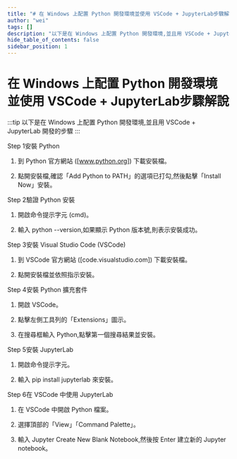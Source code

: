 ```yaml
---
title: "# 在 Windows 上配置 Python 開發環境並使用 VSCode + JupyterLab步驟解說"
author: "wei"
tags: []
description: "以下是在 Windows 上配置 Python 開發環境,並且用 VSCode + JupyterLab 開發的步驟"
hide_table_of_contents: false
sidebar_position: 1
---
```


# 在 Windows 上配置 Python 開發環境並使用 VSCode + JupyterLab步驟解說

:::tip
以下是在 Windows 上配置 Python 開發環境,並且用 VSCode + JupyterLab 開發的步驟
:::

Step 1安裝 Python

1. 到 Python 官方網站 ([www.python.org]) 下載安裝檔。

2. 點開安裝檔,確認「Add Python to PATH」的選項已打勾,然後點擊「Install Now」安裝。

Step 2驗證 Python 安裝

1. 開啟命令提示字元 (cmd)。

2. 輸入 python --version,如果顯示 Python 版本號,則表示安裝成功。

Step 3安裝 Visual Studio Code (VSCode)

1. 到 VSCode 官方網站 ([code.visualstudio.com]) 下載安裝檔。

2. 點開安裝檔並依照指示安裝。

Step 4安裝 Python 擴充套件

1. 開啟 VSCode。

2. 點擊左側工具列的「Extensions」圖示。

3. 在搜尋框輸入 Python,點擊第一個搜尋結果並安裝。

Step 5安裝 JupyterLab

1. 開啟命令提示字元。

2. 輸入 pip install jupyterlab 來安裝。

Step 6在 VSCode 中使用 JupyterLab

1. 在 VSCode 中開啟 Python 檔案。

2. 選擇頂部的「View」「Command Palette」。

3. 輸入 Jupyter Create New Blank Notebook,然後按 Enter 建立新的 Jupyter notebook。